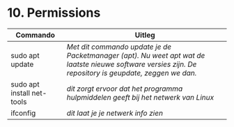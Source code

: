 # 10. Permissions

Commando | Uitleg
--- | ---
sudo apt update | _Met dit commando update je de Packetmanager (apt). Nu weet apt wat de laatste nieuwe software versies zijn. De repository is geupdate, zeggen we dan._
sudo apt install net-tools | _dit zorgt ervoor dat het programma hulpmiddelen geeft bij het netwerk van Linux_
ifconfig | _dit laat je je netwerk info zien_
